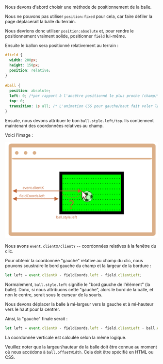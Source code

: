 
Nous devons d'abord choisir une méthode de positionnement de la balle.

Nous ne pouvons pas utiliser `position:fixed` pour cela, car faire défiler la page déplacerait la balle du terrain.

Nous devrions donc utiliser `position:absolute` et, pour rendre le positionnement vraiment solide, positionner `field` lui-même.

Ensuite le ballon sera positionné relativement au terrain :

<!--
First we need to choose a method of positioning the ball.

We can't use `position:fixed` for it, because scrolling the page would move the ball from the field.

So we should use `position:absolute` and, to make the positioning really solid, make `field` itself positioned.

Then the ball will be positioned relatively to the field:-->

```css
#field {
  width: 200px;
  height: 150px;
  position: relative;
}

#ball {
  position: absolute;
  left: 0; /*par rapport à l'ancêtre positionné le plus proche (champ)*//* relative to the closest positioned ancestor (field) */
  top: 0;
  transition: 1s all; /* L'animation CSS pour gauche/haut fait voler la balle *//* CSS animation for left/top makes the ball fly */
}
```

Ensuite, nous devons attribuer le bon `ball.style.left/top`. Ils contiennent maintenant des coordonnées relatives au champ.

Voici l'image :

<!--

Next we need to assign the correct `ball.style.left/top`. They contain field-relative coordinates now.

Here's the picture:-->

![](move-ball-coords.svg)

Nous avons `event.clientX/clientY` -- coordonnées relatives à la fenêtre du clic.

Pour obtenir la coordonnée "gauche" relative au champ du clic, nous pouvons soustraire le bord gauche du champ et la largeur de la bordure :

<!--
We have `event.clientX/clientY` -- window-relative coordinates of the click.

To get field-relative `left` coordinate of the click, we can substract the field left edge and the border width:-->

```js
let left = event.clientX - fieldCoords.left - field.clientLeft;
```

Normalement, `ball.style.left` signifie le "bord gauche de l'élément" (la balle). Donc, si nous attribuons cette "gauche", alors le bord de la balle, et non le centre, serait sous le curseur de la souris.

Nous devons déplacer la balle à mi-largeur vers la gauche et à mi-hauteur vers le haut pour la centrer.

Ainsi, la "gauche" finale serait :
<!--
Normally, `ball.style.left` means the "left edge of the element" (the ball). So if we assign that `left`, then the ball edge, not center, would be under the mouse cursor.

We need to move the ball half-width left and half-height up to make it center.

So the final `left` would be:-->

```js
let left = event.clientX - fieldCoords.left - field.clientLeft - ball.offsetWidth/2;
```

La coordonnée verticale est calculée selon la même logique.

Veuillez noter que la largeur/hauteur de la balle doit être connue au moment où nous accédons à `ball.offsetWidth`. Cela doit être spécifié en HTML ou CSS.
<!--
The vertical coordinate is calculated using the same logic.

Please note that the ball width/height must be known at the time we access `ball.offsetWidth`. Should be specified in HTML or CSS.
-->